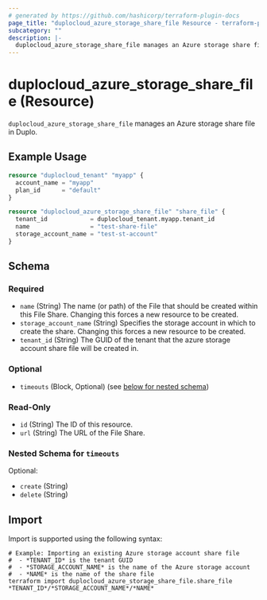 ```yaml
---
# generated by https://github.com/hashicorp/terraform-plugin-docs
page_title: "duplocloud_azure_storage_share_file Resource - terraform-provider-duplocloud"
subcategory: ""
description: |-
  duplocloud_azure_storage_share_file manages an Azure storage share file in Duplo.
---
```


# duplocloud_azure_storage_share_file (Resource)

`duplocloud_azure_storage_share_file` manages an Azure storage share file in Duplo.

## Example Usage

```terraform
resource "duplocloud_tenant" "myapp" {
  account_name = "myapp"
  plan_id      = "default"
}

resource "duplocloud_azure_storage_share_file" "share_file" {
  tenant_id            = duplocloud_tenant.myapp.tenant_id
  name                 = "test-share-file"
  storage_account_name = "test-st-account"
}
```

<!-- schema generated by tfplugindocs -->
## Schema

### Required

- `name` (String) The name (or path) of the File that should be created within this File Share. Changing this forces a new resource to be created.
- `storage_account_name` (String) Specifies the storage account in which to create the share. Changing this forces a new resource to be created.
- `tenant_id` (String) The GUID of the tenant that the azure storage account share file will be created in.

### Optional

- `timeouts` (Block, Optional) (see [below for nested schema](#nestedblock--timeouts))

### Read-Only

- `id` (String) The ID of this resource.
- `url` (String) The URL of the File Share.

<a id="nestedblock--timeouts"></a>
### Nested Schema for `timeouts`

Optional:

- `create` (String)
- `delete` (String)

## Import

Import is supported using the following syntax:

```shell
# Example: Importing an existing Azure storage account share file
#  - *TENANT_ID* is the tenant GUID
#  - *STORAGE_ACCOUNT_NAME* is the name of the Azure storage account
#  - *NAME* is the name of the share file
terraform import duplocloud_azure_storage_share_file.share_file *TENANT_ID*/*STORAGE_ACCOUNT_NAME*/*NAME*
```
